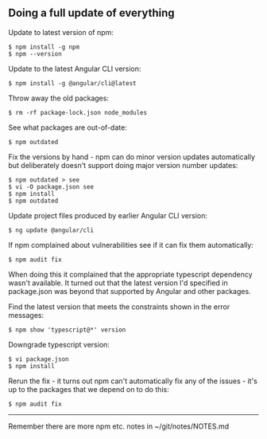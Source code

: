 Doing a full update of everything
---------------------------------

Update to latest version of npm:

    $ npm install -g npm
    $ npm --version

Update to the latest Angular CLI version:

    $ npm install -g @angular/cli@latest

Throw away the old packages:

    $ rm -rf package-lock.json node_modules

See what packages are out-of-date:

    $ npm outdated

Fix the versions by hand - npm can do minor version updates automatically but deliberately doesn't support doing major version number updates:

    $ npm outdated > see
    $ vi -O package.json see
    $ npm install
    $ npm outdated

Update project files produced by earlier Angular CLI version:

    $ ng update @angular/cli

If npm complained about vulnerabilities see if it can fix them automatically:

    $ npm audit fix

When doing this it complained that the appropriate typescript dependency wasn't available. It turned out that the latest version I'd specified in package.json was beyond that supported by Angular and other packages.

Find the latest version that meets the constraints shown in the error messages:

    $ npm show 'typescript@*' version

Downgrade typescript version:

    $ vi package.json 
    $ npm install

Rerun the fix - it turns out npm can't automatically fix any of the issues - it's up to the packages that we depend on to do this:

    $ npm audit fix

---

Remember there are more npm etc. notes in ~/git/notes/NOTES.md
